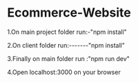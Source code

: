 # Ecommerce-Website

1.On main project folder run:-"npm install"

2.On client folder run:-------"npm install"

3.Finally on main folder run :"npm run dev"

4.Open localhost:3000 on your browser
